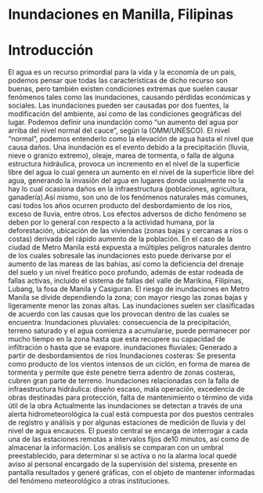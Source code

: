 # Inundaciones en Manilla, Filipinas

# Introducción


El agua es un recurso primordial para la vida y la economía de un país, podemos pensar que todas las características de dicho recurso son buenas, pero también existen condiciones extremas que suelen causar fenómenos tales como las inundaciones, causando pérdidas económicas y sociales.
Las inundaciones pueden ser causadas por dos fuentes, la modificación del ambiente, así como de las condiciones geográficas del lugar. Podemos definir una inundación como “un aumento del agua por arriba del nivel normal del cauce”, según la (OMM/UNESCO). El nivel “normal”, podemos entenderlo como la elevación de agua hasta el nivel que causa daños. Una inundación es el evento debido a la precipitación (lluvia, nieve o granizo extremo), oleaje, marea de tormenta, o falla de alguna estructura hidráulica, provoca un incremento en el nivel de la superficie libre del agua lo cual genera un aumento en el nivel de la superficie libre del agua, generando la invasión del agua en lugares donde usualmente no la hay lo cual ocasiona daños en la infraestructura (poblaciones, agricultura, ganadería).Así mismo, son uno de los fenómenos naturales más comunes, casi todos los años ocurren producto del desbordamiento de los ríos, exceso de lluvia, entre otros. Los efectos adversos de dicho fenómeno se deben por lo general con respecto a la actividad humana, por la deforestación, ubicación de las viviendas (zonas bajas y cercanas a ríos o costas) derivada del rápido aumento de la población.
En el caso de la ciudad de Metro Manila está expuesta a múltiples peligros naturales dentro de los cuales sobresale las inundaciones esto puede derivarse por el aumento de las mareas de las bahías, así como la deficiencia del drenaje del suelo y un nivel freático poco profundo, además de estar rodeada de fallas activas, incluido el sistema de fallas del valle de Marikina, Filipinas, Lubang, la fosa de Manila y Casiguran. El riesgo de inundaciones en Metro Manila se divide dependiendo la zona; con mayor riesgo las zonas bajas y ligeramente menor las zonas altas.
Las inundaciones suelen ser clasificadas de acuerdo con las causas que los provocan dentro de las cuales se encuentra:
Inundaciones pluviales: consecuencia de la precipitación, terreno saturado y el agua comienza a acumularse, puede permanecer por mucho tiempo en la zona hasta que esta recupere su capacidad de infiltración o hasta que se evapore.
inundaciones fluviales: Generado a partir de desbordamientos de ríos
Inundaciones costeras: Se presenta como producto de los vientos intensos de un ciclón, en forma de marea de tormenta y permite que éste penetre tierra adentro de zonas costeras, cubren gran parte de terreno.
Inundaciones relacionadas con la falla de infraestructura hidráulica: diseño escaso, mala operación, excedencia de obras destinadas para protección, falta de mantenimiento o término de vida útil de la obra
Actualmente las inundaciones se detectan a través de una alerta hidrometeorológica la cual está compuesta por dos puestos centrales de registro y análisis y por algunas estaciones de medición de lluvia y del nivel de agua encauces. El puesto central se encarga de interrogar a cada una de las estaciones remotas a intervalos fijos de10 minutos, así como de almacenar la información. Los análisis se comparan con un umbral preestablecido, para determinar si se activa o no la alarma local quedé aviso al personal encargado de la supervisión del sistema, presente en pantalla resultados y generé gráficas, con el objeto de mantener informadas del fenómeno meteorológico a otras instituciones.



